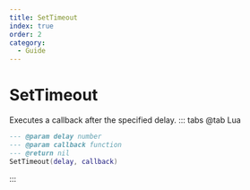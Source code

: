 ```yaml
---
title: SetTimeout
index: true
order: 2
category:
  - Guide
---
```


# SetTimeout
Executes a callback after the specified delay.
::: tabs
@tab Lua
```lua
--- @param delay number
--- @param callback function
--- @return nil
SetTimeout(delay, callback)
```

:::